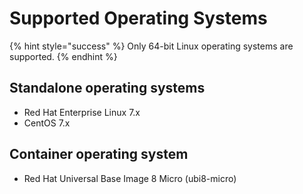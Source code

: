 # Supported Operating Systems

{% hint style="success" %}
Only 64-bit Linux operating systems are supported.
{% endhint %}

## Standalone operating systems

* Red Hat Enterprise Linux 7.x
* CentOS 7.x

## Container operating system

* Red Hat Universal Base Image 8 Micro (ubi8-micro)
